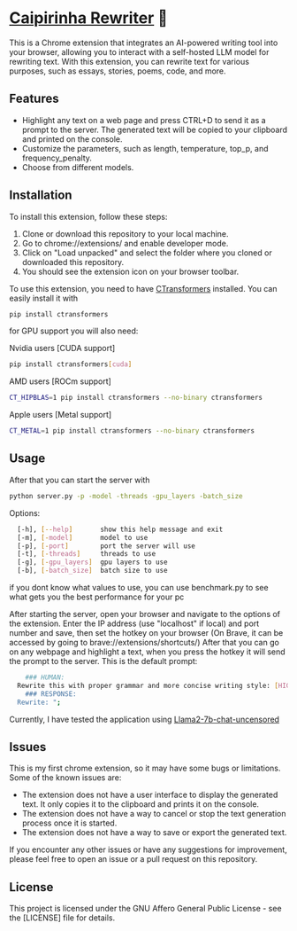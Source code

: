 # [Caipirinha Rewriter](https://github.com/bruno-1337/Caipirinha-Rewriter/) 🍹

This is a Chrome extension that integrates an AI-powered writing tool into your browser, allowing you to interact with a self-hosted LLM model for rewriting text. With this extension, you can rewrite text for various purposes, such as essays, stories, poems, code, and more.

## Features

- Highlight any text on a web page and press CTRL+D to send it as a prompt to the server. The generated text will be copied to your clipboard and printed on the console.
- Customize the parameters, such as length, temperature, top_p, and frequency_penalty.
- Choose from different models.

## Installation

To install this extension, follow these steps:

1. Clone or download this repository to your local machine.
2. Go to chrome://extensions/ and enable developer mode.
3. Click on "Load unpacked" and select the folder where you cloned or downloaded this repository.
4. You should see the extension icon on your browser toolbar.

To use this extension, you need to have [CTransformers](https://github.com/marella/ctransformers) installed. You can easily install it with
```sh
pip install ctransformers
```
for GPU support you will also need:

Nvidia users [CUDA support]
```sh
pip install ctransformers[cuda]
```
AMD users [ROCm support]
```sh
CT_HIPBLAS=1 pip install ctransformers --no-binary ctransformers
```
Apple users [Metal support]
```sh
CT_METAL=1 pip install ctransformers --no-binary ctransformers
```


## Usage
After that you can start the server with
```sh
python server.py -p -model -threads -gpu_layers -batch_size
```
Options:
```sh
  [-h], [--help]       show this help message and exit
  [-m], [-model]       model to use
  [-p], [-port]        port the server will use
  [-t], [-threads]     threads to use
  [-g], [-gpu_layers]  gpu layers to use
  [-b], [-batch_size]  batch size to use 
```
if you dont know what values to use, you can use benchmark.py to see what gets you the best performance for your pc

After starting the server, open your browser and navigate to the options of the extension. 
Enter the IP address (use "localhost" if local) and port number and save, then set the hotkey on your browser (On Brave, it can be accessed by going to brave://extensions/shortcuts/)
After that you can go on any webpage and highlight a text, when you press the hotkey it will send the prompt to the server. This is the default prompt:
```sh
	### HUMAN:
  Rewrite this with proper grammar and more concise writing style: [HIGHLIGHTED_TEXT]";
	### RESPONSE:
  Rewrite: ";
```

Currently, I have tested the application using [Llama2-7b-chat-uncensored](https://huggingface.co/TheBloke/llama2_7b_chat_uncensored-GGML)

## Issues

This is my first chrome extension, so it may have some bugs or limitations. Some of the known issues are:

- The extension does not have a user interface to display the generated text. It only copies it to the clipboard and prints it on the console.
- The extension does not have a way to cancel or stop the text generation process once it is started.
- The extension does not have a way to save or export the generated text.

If you encounter any other issues or have any suggestions for improvement, please feel free to open an issue or a pull request on this repository.

## License

This project is licensed under the GNU Affero General Public License - see the [LICENSE] file for details.

